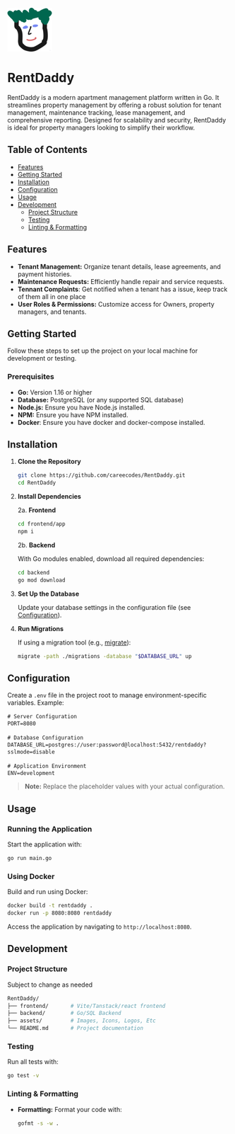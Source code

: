 ![image](assets/logo.png)

# RentDaddy

RentDaddy is a modern apartment management platform written in Go. It
streamlines property management by offering a robust solution for tenant
management, maintenance tracking, lease management, and comprehensive reporting.
Designed for scalability and security, RentDaddy is ideal for property managers
looking to simplify their workflow.

## Table of Contents

- [Features](#features)
- [Getting Started](#getting-started)
- [Installation](#installation)
- [Configuration](#configuration)
- [Usage](#usage)
- [Development](#development)
  - [Project Structure](#project-structure)
  - [Testing](#testing)
  - [Linting & Formatting](#linting--formatting)

## Features

- **Tenant Management:** Organize tenant details, lease agreements, and payment histories.
- **Maintenance Requests:** Efficiently handle repair and service requests.
- **Tennant Complaints**: Get notified when a tenant has a issue, keep track of
  them all in one place
- **User Roles & Permissions:** Customize access for Owners, property managers,
  and tenants.

## Getting Started

Follow these steps to set up the project on your local machine for development
or testing.

### Prerequisites

- **Go:** Version 1.16 or higher
- **Database:** PostgreSQL (or any supported SQL database)
- **Node.js:** Ensure you have Node.js installed.
- **NPM:** Ensure you have NPM installed.
- **Docker**: Ensure you have docker and docker-compose installed.

## Installation

1. **Clone the Repository**

   ```bash
   git clone https://github.com/careecodes/RentDaddy.git
   cd RentDaddy
   ```

2. **Install Dependencies**

   2a. **Frontend**

   ```bash
   cd frontend/app
   npm i
   ```

   2b. **Backend**

   With Go modules enabled, download all required dependencies:

   ```bash
   cd backend
   go mod download
   ```

3. **Set Up the Database**

   Update your database settings in the configuration file (see [Configuration](#configuration)).

4. **Run Migrations**

   If using a migration tool (e.g., [migrate](https://github.com/golang-migrate/migrate)):

   ```bash
   migrate -path ./migrations -database "$DATABASE_URL" up
   ```

## Configuration

Create a `.env` file in the project root to manage environment-specific
variables. Example:

```env
# Server Configuration
PORT=8080

# Database Configuration
DATABASE_URL=postgres://user:password@localhost:5432/rentdaddy?sslmode=disable

# Application Environment
ENV=development
```

> **Note:** Replace the placeholder values with your actual configuration.

## Usage

### Running the Application

Start the application with:

```bash
go run main.go
```

### Using Docker

Build and run using Docker:

```bash
docker build -t rentdaddy .
docker run -p 8080:8080 rentdaddy
```

Access the application by navigating to `http://localhost:8080`.

## Development

### Project Structure

Subject to change as needed

```bash
RentDaddy/
├── frontend/       # Vite/Tanstack/react frontend
├── backend/        # Go/SQL Backend
├── assets/         # Images, Icons, Logos, Etc
└── README.md       # Project documentation
```

### Testing

Run all tests with:

```bash
go test -v
```

### Linting & Formatting

- **Formatting:** Format your code with:

  ```bash
  gofmt -s -w .
  ```
